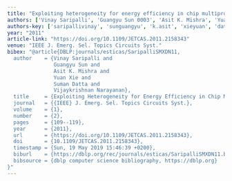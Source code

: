 ```yaml
---
title: "Exploiting heterogeneity for energy efficiency in chip multiprocessors"
authors: ['Vinay Saripalli', 'Guangyu Sun 0003', 'Asit K. Mishra', 'Yuan Xie 0001', 'Suman Datta', 'Vijaykrishnan Narayanan']
authors-key: ['saripallivinay', 'sunguangyu', 'k.asit', 'xieyuan', 'dattasuman', 'narayananvijaykrishnan']
year: "2011"
article-link: "https://doi.org/10.1109/JETCAS.2011.2158343"
venue: "IEEE J. Emerg. Sel. Topics Circuits Syst."
bibex: "@article{DBLP:journals/esticas/SaripalliSMXDN11,
  author    = {Vinay Saripalli and
               Guangyu Sun and
               Asit K. Mishra and
               Yuan Xie and
               Suman Datta and
               Vijaykrishnan Narayanan},
  title     = {Exploiting Heterogeneity for Energy Efficiency in Chip Multiprocessors},
  journal   = {{IEEE} J. Emerg. Sel. Topics Circuits Syst.},
  volume    = {1},
  number    = {2},
  pages     = {109--119},
  year      = {2011},
  url       = {https://doi.org/10.1109/JETCAS.2011.2158343},
  doi       = {10.1109/JETCAS.2011.2158343},
  timestamp = {Sun, 19 May 2019 15:46:39 +0200},
  biburl    = {https://dblp.org/rec/journals/esticas/SaripalliSMXDN11.bib},
  bibsource = {dblp computer science bibliography, https://dblp.org}
}"
---
```

